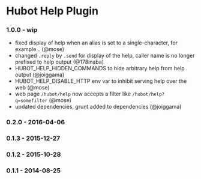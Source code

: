 Hubot Help Plugin
===================

### 1.0.0 - wip
- fixed display of help when an alias is set to a single-character, for example `.` (@mose)
- changed `.reply` by `.send` for display of the help, caller name is no longer prefixed to help output (@178inaba)
- HUBOT_HELP_HIDDEN_COMMANDS to hide arbitrary help from help output (@joiggama)
- HUBOT_HELP_DISABLE_HTTP env var to inhibit serving help over the web (@mose)
- web page `/hubot/help` now accepts a filter like `/hubot/help?q=somefilter` (@mose)
- updated dependencies, grunt added to dependencies (@joiggama)

### 0.2.0 - 2016-04-06

### 0.1.3 - 2015-12-27

### 0.1.2 - 2015-10-28

### 0.1.1 - 2014-08-25
